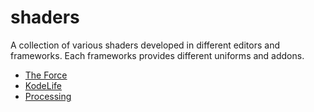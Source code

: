 # shaders
A collection of various shaders developed in different editors and frameworks. Each frameworks provides different uniforms and addons.

<ul>
  <li> <a href = "https://shawnlawson.github.io/The_Force" target = _blank>The Force</a> </li>
  <li> <a href = "https://hexler.net/software/kodelife" target = _blank>KodeLife</a></li>
  <li> <a href ="https://processing.org/" target = _blank>Processing</a> </li>
</ul>

